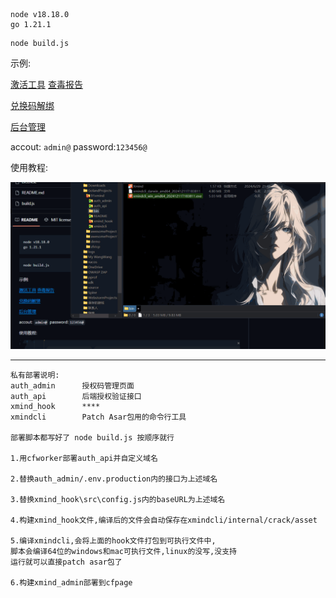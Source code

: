 ```
node v18.18.0
go 1.21.1 
```

```
node build.js
```

示例:

[激活工具](https://github.com/91xusir/91xmind/releases/tag/v1.0.0) [查毒报告](https://s.threatbook.com/report/file/08c4d2d9496b9429d2a14f3e99cf727f3acf9bb3d7070bbd8f21246ae9380965)

[兑换码解绑](https://xmind.aifake.xyz/ )

[后台管理](https://admin.xmind.aifake.xyz/ )

accout: `admin@`
password:`123456@`

使用教程:

![screenshots](README/screenshots.gif)

------

```
私有部署说明:
auth_admin      授权码管理页面
auth_api        后端授权验证接口
xmind_hook      ****
xmindcli        Patch Asar包用的命令行工具

部署脚本都写好了 node build.js 按顺序就行

1.用cfworker部署auth_api并自定义域名 

2.替换auth_admin/.env.production内的接口为上述域名

3.替换xmind_hook\src\config.js内的baseURL为上述域名

4.构建xmind_hook文件,编译后的文件会自动保存在xmindcli/internal/crack/asset

5.编译xmindcli,会将上面的hook文件打包到可执行文件中,
脚本会编译64位的windows和mac可执行文件,linux的没写,没支持
运行就可以直接patch asar包了

6.构建xmind_admin部署到cfpage
```

